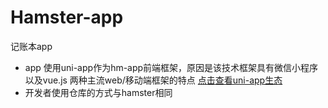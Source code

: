 # Hamster-app
记账本app

- app 使用uni-app作为hm-app前端框架，原因是该技术框架具有微信小程序以及vue.js 两种主流web/移动端框架的特点 [点击查看uni-app生态][1]
- 开发者使用仓库的方式与hamster相同

[1]: https://uniapp.dcloud.io/README
